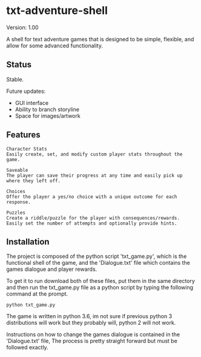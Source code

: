 # txt-adventure-shell
Version: 1.00    

A shell for text adventure games that is designed to be simple, flexible,
and allow for some advanced functionality.

## Status
Stable.

Future updates:   
- GUI interface
- Ability to branch storyline
- Space for images/artwork

## Features

    Character Stats
    Easily create, set, and modify custom player stats throughout the game.

    Saveable
    The player can save their progress at any time and easily pick up
    where they left off.

    Choices
    Offer the player a yes/no choice with a unique outcome for each response.

    Puzzles
    Create a riddle/puzzle for the player with consequences/rewards.
    Easily set the number of attempts and optionally provide hints.

## Installation

The project is composed of the python script 'txt_game.py', which is the functional shell of the game, and the 'Dialogue.txt' file which contains the games dialogue and player rewards.

To get it to run download both of these files, put them in the same directory and then run the txt_game.py file as a python script by typing the following command at the prompt.
    
    python txt_game.py

The game is written in python 3.6, im not sure if previous python 3 distributions will work but they probably will, python 2 will not work.

Instructions on how to change the games dialogue is contained in the 'Dialogue.txt' file, The process is pretty straight forward but must be followed exactly.